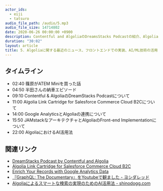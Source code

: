 ```yaml
---
actor_ids:
  - eiji
  - tatsuro
audio_file_path: /audio/5.mp3
audio_file_size: 14714802
date: 2020-06-26 00:00:00 +0900
description: Contentful and AlgoliaのDreamsStacks Podcastの紹介、Algolia Link Cartridge for Salesforce Commerce Cloud B2C、Google AnalyticsとAlgoliaの連携、JAMstackなアーキテクチャとAlgoliaのFront-end Implementation、そして、AlgoliaにおけるAI活用法について話しました。
duration: "30:02"
layout: article
title: 5. Algoliaに関する最近のニュース、フロントエンドでの実装、AI/ML技術の活用
---
```


## タイムライン

- 02:40 篠原がATEM Miniを買った話
- 04:50 半田さんの納車エピソード
- 09:10 Contentful & AlgoliaのDreamStacks Podcastについて
- 11:00 Algolia Link Cartridge for Salesforce Commerce Cloud B2Cについて
- 14:00 Google AnalyticsとAlgoliaの連携について
- 15:50 JAMstackなアーキテクチャとAlgoliaのFront-end Implementationについて
- 22:00 AlgoliaにおけるAI活用法

## 関連リンク

- [DreamStacks Podcast by Contentful and Algolia](https://dreamstacks.buzzsprout.com/)
- [Algolia Link Cartridge for Salesforce Commerce Cloud B2C](https://www.algolia.com/doc/integration/salesforce-commerce-cloud-b2c/getting-started/introduction/)
- [Enrich Your Records with Google Analytics Data](https://www.algolia.com/doc/guides/managing-results/must-do/custom-ranking/how-to/enrich-your-records-with-google-analytics-data/)
- [『GraphQL: The Documentary』をYoutubeで観ました - ヨシダレッド](https://www.yoshida.red/2020/04/06/graphql/)
- [Algoliaによるスマートな検索の実現のためのAI活用法 - shinodogg.com](https://shinodogg.com/2020/06/15/using-ai-to-deliver-smarter-search/)